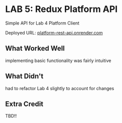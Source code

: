 # LAB 5: Redux Platform API

Simple API for Lab 4 Platform Client

Deployed URL: [platform-rest-api.onrender.com](https://platform-rest-api.onrender.com/)

## What Worked Well
implementing basic functionality was fairly intuitive

## What Didn't
had to refactor Lab 4 slightly to account for changes

## Extra Credit
TBD!!